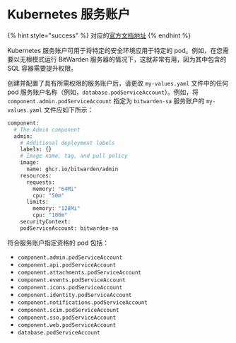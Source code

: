 # Kubernetes 服务账户

{% hint style="success" %}
对应的[官方文档地址](https://bitwarden.com/help/kubernetes-service-accounts/)
{% endhint %}

Kubernetes 服务账户可用于将特定的安全环境应用于特定的 pod。例如，在您需要以无根模式运行 BitWarden 服务器的情况下，这就非常有用，因为其中包含的 SQL 容器需要提升权限。

创建并配置了具有所需权限的服务账户后，请更改 `my-values.yaml` 文件中的任何 pod 服务账户名称（例如，`database.podServiceAccount`）。例如，将 `component.admin.podServiceAccount` 指定为 `bitwarden-sa` 服务账户的 `my-values.yaml` 文件应如下所示：

```bash
component:
  # The Admin component
  admin:
    # Additional deployment labels
    labels: {}
    # Image name, tag, and pull policy
    image:
      name: ghcr.io/bitwarden/admin
    resources:
      requests:
        memory: "64Mi"
        cpu: "50m"
      limits:
        memory: "128Mi"
        cpu: "100m"
    securityContext:
    podServiceAccount: bitwarden-sa
```

符合服务账户指定资格的 pod 包括：

* `component.admin.podServiceAccount`
* `component.api.podServiceAccount`
* `component.attachments.podServiceAccount`
* `component.events.podServiceAccount`
* `component.icons.podServiceAccount`
* `component.identity.podServiceAccount`
* `component.notifications.podServiceAccount`
* `component.scim.podServiceAccount`
* `component.sso.podServiceAccount`
* `component.web.podServiceAccount`
* `database.podServiceAccount`
